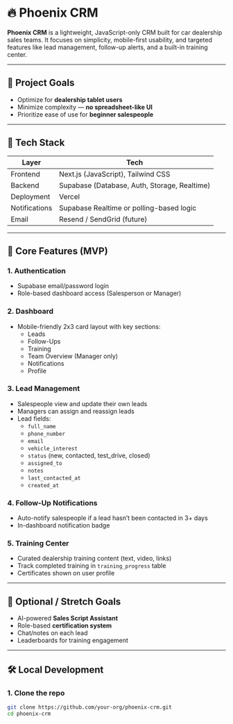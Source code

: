 # 🔥 Phoenix CRM

**Phoenix CRM** is a lightweight, JavaScript-only CRM built for car dealership sales teams. It focuses on simplicity, mobile-first usability, and targeted features like lead management, follow-up alerts, and a built-in training center.

---

## 📌 Project Goals

- Optimize for **dealership tablet users**
- Minimize complexity — **no spreadsheet-like UI**
- Prioritize ease of use for **beginner salespeople**

---

## 🚀 Tech Stack

| Layer         | Tech                          |
|---------------|-------------------------------|
| Frontend      | Next.js (JavaScript), Tailwind CSS |
| Backend       | Supabase (Database, Auth, Storage, Realtime) |
| Deployment    | Vercel                         |
| Notifications | Supabase Realtime or polling-based logic |
| Email         | Resend / SendGrid (future)     |

---

## 🧩 Core Features (MVP)

### 1. **Authentication**
- Supabase email/password login
- Role-based dashboard access (Salesperson or Manager)

### 2. **Dashboard**
- Mobile-friendly 2x3 card layout with key sections:
  - Leads
  - Follow-Ups
  - Training
  - Team Overview (Manager only)
  - Notifications
  - Profile

### 3. **Lead Management**
- Salespeople view and update their own leads
- Managers can assign and reassign leads
- Lead fields:
  - `full_name`
  - `phone_number`
  - `email`
  - `vehicle_interest`
  - `status` (new, contacted, test_drive, closed)
  - `assigned_to`
  - `notes`
  - `last_contacted_at`
  - `created_at`

### 4. **Follow-Up Notifications**
- Auto-notify salespeople if a lead hasn’t been contacted in 3+ days
- In-dashboard notification badge

### 5. **Training Center**
- Curated dealership training content (text, video, links)
- Track completed training in `training_progress` table
- Certificates shown on user profile

---

## 🧱 Optional / Stretch Goals

- AI-powered **Sales Script Assistant**
- Role-based **certification system**
- Chat/notes on each lead
- Leaderboards for training engagement

---

## 🛠️ Local Development

### 1. Clone the repo
```bash
git clone https://github.com/your-org/phoenix-crm.git
cd phoenix-crm
